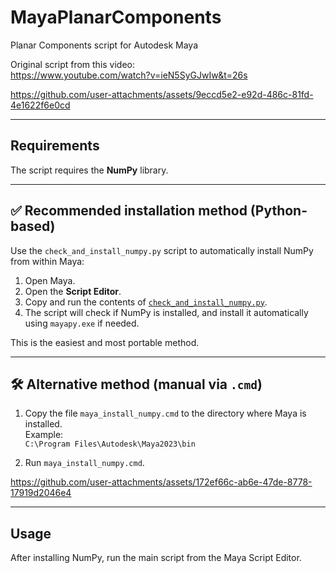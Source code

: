 # MayaPlanarComponents

Planar Components script for Autodesk Maya

Original script from this video:  
https://www.youtube.com/watch?v=ieN5SyGJwIw&t=26s

https://github.com/user-attachments/assets/9eccd5e2-e92d-486c-81fd-4e1622f6e0cd

---

## Requirements

The script requires the **NumPy** library.

---

## ✅ Recommended installation method (Python-based)

Use the `check_and_install_numpy.py` script to automatically install NumPy from within Maya:

1. Open Maya.
2. Open the **Script Editor**.
3. Copy and run the contents of [`check_and_install_numpy.py`](check_and_install_numpy.py).
4. The script will check if NumPy is installed, and install it automatically using `mayapy.exe` if needed.

This is the easiest and most portable method.

---

## 🛠️ Alternative method (manual via `.cmd`)

1. Copy the file `maya_install_numpy.cmd` to the directory where Maya is installed.  
   Example:  
   `C:\Program Files\Autodesk\Maya2023\bin`

2. Run `maya_install_numpy.cmd`.

https://github.com/user-attachments/assets/172ef66c-ab6e-47de-8778-17919d2046e4

---

## Usage

After installing NumPy, run the main script from the Maya Script Editor.
